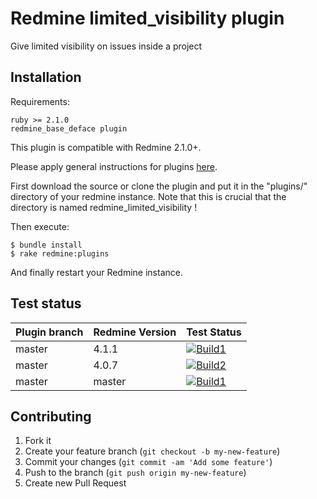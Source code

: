 Redmine limited_visibility plugin
======================

Give limited visibility on issues inside a project

Installation
------------

Requirements:

    ruby >= 2.1.0
    redmine_base_deface plugin

This plugin is compatible with Redmine 2.1.0+.

Please apply general instructions for plugins [here](http://www.redmine.org/wiki/redmine/Plugins).

First download the source or clone the plugin and put it in the "plugins/" directory of your redmine instance. Note that this is crucial that the directory is named redmine_limited_visibility !

Then execute:

    $ bundle install
    $ rake redmine:plugins

And finally restart your Redmine instance.

Test status
------------

|Plugin branch| Redmine Version   | Test Status       |
|-------------|-------------------|-------------------|
|master       | 4.1.1             | [![Build1][1]][5] |  
|master       | 4.0.7             | [![Build2][2]][5] |
|master       | master            | [![Build1][3]][5] |  

[1]: https://travis-matrix-badges.herokuapp.com/repos/jbbarth/redmine_limited_visibility/branches/master/1
[2]: https://travis-matrix-badges.herokuapp.com/repos/jbbarth/redmine_limited_visibility/branches/master/2
[3]: https://travis-matrix-badges.herokuapp.com/repos/jbbarth/redmine_limited_visibility/branches/master/3
[5]: https://travis-ci.org/jbbarth/redmine_limited_visibility

Contributing
------------

1. Fork it
2. Create your feature branch (`git checkout -b my-new-feature`)
3. Commit your changes (`git commit -am 'Add some feature'`)
4. Push to the branch (`git push origin my-new-feature`)
5. Create new Pull Request
